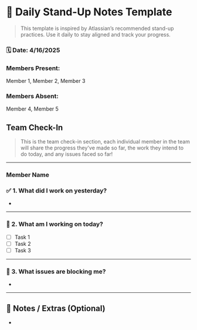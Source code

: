 # 🧍 Daily Stand-Up Notes Template

> This template is inspired by Atlassian’s recommended stand-up practices. Use it daily to stay aligned and track your progress.

### 🗓️ Date: 4/16/2025
### Members Present: 
Member 1, Member 2, Member 3
### Members Absent: 
Member 4, Member 5

## Team Check-In
> This is the team check-in section, each individual member in the team will share the progress they've made so far, the work they intend to do today, and any issues faced so far!
---
### Member Name

### ✅ 1. What did I work on yesterday?
- 

---

### 📌 2. What am I working on today?
- [ ] Task 1
- [ ] Task 2
- [ ] Task 3

---

### 🚧 3. What issues are blocking me?
- 

---

## 🧠 Notes / Extras (Optional)
- 
